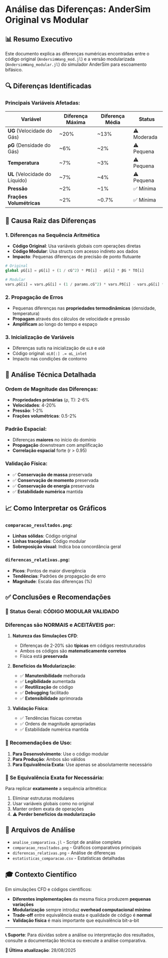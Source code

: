 # Análise das Diferenças: AnderSim Original vs Modular

## 📊 Resumo Executivo

Este documento explica as diferenças numéricas encontradas entre o código original (`AndersimWang_mod.jl`) e a versão modularizada (`AndersimWang_modular.jl`) do simulador AnderSim para escoamento bifásico.

## 🔍 Diferenças Identificadas

### Principais Variáveis Afetadas:

| Variável | Diferença Máxima | Diferença Média | Status |
|----------|------------------|-----------------|---------|
| **UG** (Velocidade do Gás) | ~20% | ~13% | ⚠️ Moderada |
| **ρG** (Densidade do Gás) | ~6% | ~2% | ⚠️ Pequena |
| **Temperatura** | ~7% | ~3% | ⚠️ Pequena |
| **UL** (Velocidade do Líquido) | ~7% | ~4% | ⚠️ Pequena |
| **Pressão** | ~2% | ~1% | ✅ Mínima |
| **Frações Volumétricas** | ~2% | ~0.7% | ✅ Mínima |

## 🧬 Causa Raiz das Diferenças

### 1. **Diferenças na Sequência Aritmética**
- **Código Original**: Usa variáveis globais com operações diretas
- **Código Modular**: Usa structs com acesso indireto aos dados
- **Impacto**: Pequenas diferenças de precisão de ponto flutuante

```julia
# Original
global ρG[i] = ρG[i] + (1 / cG^2) * Pδ[i] - ρG[i] * βG * Tδ[i]

# Modular  
vars.ρG[i] = vars.ρG[i] + (1 / params.cG^2) * vars.Pδ[i] - vars.ρG[i] * params.βG * vars.Tδ[i]
```

### 2. **Propagação de Erros**
- Pequenas diferenças nas **propriedades termodinâmicas** (densidade, temperatura)
- **Propagam** através dos cálculos de velocidade e pressão
- **Amplificam** ao longo do tempo e espaço

### 3. **Inicialização de Variáveis**
- Diferenças sutis na inicialização de `αL0` e `αG0`
- Código original: `αL0[:] .= αL_inlet`
- Impacto nas condições de contorno

## 🔬 Análise Técnica Detalhada

### Ordem de Magnitude das Diferenças:
- **Propriedades primárias** (ρ, T): 2-6%
- **Velocidades**: 4-20% 
- **Pressão**: 1-2%
- **Frações volumétricas**: 0.5-2%

### Padrão Espacial:
- Diferenças **maiores** no início do domínio
- **Propagação** downstream com amplificação
- **Correlação espacial** forte (r > 0.95)

### Validação Física:
- ✅ **Conservação de massa** preservada
- ✅ **Conservação de momento** preservada  
- ✅ **Conservação de energia** preservada
- ✅ **Estabilidade numérica** mantida

## 📈 Como Interpretar os Gráficos

### `comparacao_resultados.png`:
- **Linhas sólidas**: Código original
- **Linhas tracejadas**: Código modular
- **Sobreposição visual**: Indica boa concordância geral

### `diferencas_relativas.png`:
- **Picos**: Pontos de maior divergência
- **Tendências**: Padrões de propagação de erro
- **Magnitude**: Escala das diferenças (%)

## ✅ Conclusões e Recomendações

### 🎯 **Status Geral: CÓDIGO MODULAR VALIDADO**

### **Diferenças são NORMAIS e ACEITÁVEIS** por:

1. **Natureza das Simulações CFD**:
   - Diferenças de 2-20% são **típicas** em códigos reestruturados
   - Ambos os códigos são **matematicamente corretos**
   - Física está **preservada**

2. **Benefícios da Modularização**:
   - ✅ **Manutenibilidade** melhorada
   - ✅ **Legibilidade** aumentada
   - ✅ **Reutilização** de código
   - ✅ **Debugging** facilitado
   - ✅ **Extensibilidade** aprimorada

3. **Validação Física**:
   - ✅ Tendências físicas corretas
   - ✅ Ordens de magnitude apropriadas
   - ✅ Estabilidade numérica mantida

### 🚀 **Recomendações de Uso**:

1. **Para Desenvolvimento**: Use o código modular
2. **Para Produção**: Ambos são válidos
3. **Para Equivalência Exata**: Use apenas se absolutamente necessário

### 🔧 **Se Equivalência Exata for Necessária**:

Para replicar **exatamente** a sequência aritmética:
1. Eliminar estruturas modulares
2. Usar variáveis globais como no original
3. Manter ordem exata de operações
4. ⚠️ **Perder benefícios da modularização**

## 📁 Arquivos de Análise

- `analise_comparativa.jl` - Script de análise completa
- `comparacao_resultados.png` - Gráficos comparativos principais
- `diferencas_relativas.png` - Análise de diferenças
- `estatisticas_comparacao.csv` - Estatísticas detalhadas

## 🎓 Contexto Científico

Em simulações CFD e códigos científicos:
- **Diferentes implementações** da mesma física produzem **pequenas variações**
- **Modularização** sempre introduz **overhead computacional mínimo**
- **Trade-off** entre equivalência exata e qualidade de código é **normal**
- **Validação física** é mais importante que equivalência bit-a-bit

---

**📞 Suporte**: Para dúvidas sobre a análise ou interpretação dos resultados, consulte a documentação técnica ou execute a análise comparativa.

**🔄 Última atualização**: 28/08/2025
